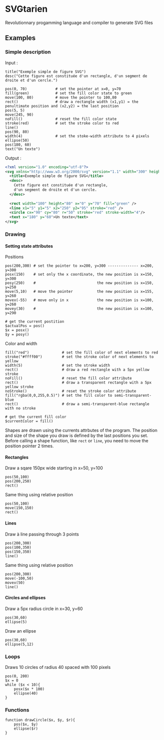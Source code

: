 # SVGtarien
Revolutionnary progamming language and compiler to generate SVG files

## Examples

### Simple description

Input :
```
title("Exemple simple de figure SVG")
desc("Cette figure est constituée d'un rectangle, d'un segment de droite et d'un cercle.")

pos(0, 70)             # set the pointer at x=0, y=70
fill(green)            # set the fill color state to green
move(100, 80)          # move the pointer to 100,80
rect()                 # draw a rectangle width (x1,y1) = the penultimate position and (x2,y2) = the last position
pos(5, 5)
move(245, 90)
noFill()               # reset the fill color state
stroke(red)            # set the stroke color to red
line()	
pos(90, 80)
width(4)               # set the stoke-width attribute to 4 pixels
ellipse(50)
pos(180, 60)
text("Un texte")
```

Output :
```xml
<?xml version="1.0" encoding="utf-8"?>
<svg xmlns="http://www.w3.org/2000/svg" version="1.1" width="300" height="200">
  <title>Exemple simple de figure SVG</title>
  <desc>
    Cette figure est constituée d'un rectangle,
    d'un segment de droite et d'un cercle.
  </desc>
 
  <rect width="100" height="80" x="0" y="70" fill="green" />
  <line x1="5" y1="5" x2="250" y2="95" stroke="red" />
  <circle cx="90" cy="80" r="50" stroke="red" stroke-width="4"/>
  <text x="180" y="60">Un texte</text>
</svg>
```

### Drawing

#### Setting state attributes

Positions
```
pos(200,300) # set the pointer to x=200, y=300 -------------- x=200, y=300
posx(150)    # set only the x coordinate, the new position is x=150, y=300
posy(250)    #                            the new position is x=150, y=250
move(5,10)   # move the pointer           the new position is x=155, y=260
movex(-55)   # move only in x             the new position is x=100, y=260
movey(30)    #                            the new position is x=100, y=290

# get the current postition
$actualPos = pos()
$x = posx()
$y = posy()
```

Color and width
```
fill("red")               # set the fill color of next elements to red
stroke("#ffff00")         # set the stroke color of next elements to yellow
width(5)                  # set the stroke width
rect()                    # draw a red rectangle with a 5px yellow stroke
noFill()                  # reset the fill color attribute
rect()                    # draw a transparent rectangle with a 5px yellow stroke 
noStroke()                # reset the stroke color attribute
fill("rgba(0,0,255,0.5)") # set the fill color to semi-transparent-blue
rect()                    # draw a semi-transparent-blue rectangle with no stroke

# get the current fill color
$currentColor = fill()
```

Shapes are drawn using the currents attrbutes of the program.
The position and size of the shape you draw is defined by the last positions you set.
Before calling a shape function, like `rect` or `line`, you need to move the position pointer 2 times.

#### Rectangles

Draw a sqare 150px wide starting in x=50, y=100  
```
pos(50,100)
pos(200,250)
rect()
```
Same thing using relative position
```
pos(50,100)
move(150,150)
rect()
```

#### Lines

Draw à line passing through 3 points
```
pos(200,300)
pos(100,350)
pos(150,350)
line()
```
Same thing using relative position
```
pos(200,300)
move(-100,50)
movex(50)
line()
```

#### Circles and ellipses

Draw a 5px radius circle in x=30, y=60
```
pos(30,60)
ellipse(5)
```
Draw an ellipse
```
pos(30,60)
ellipse(5,12)
```

### Loops

Draws 10 circles of radius 40 spaced with 100 pixels
```
pos(0, 200)
$x = 0
while ($x < 10){
	posx($x * 100)
	ellipse(40)
}
```

### Functions
 
```
function drawCircle($x, $y, $r){
	pos($x, $y)
	ellipse($r)
}
```
